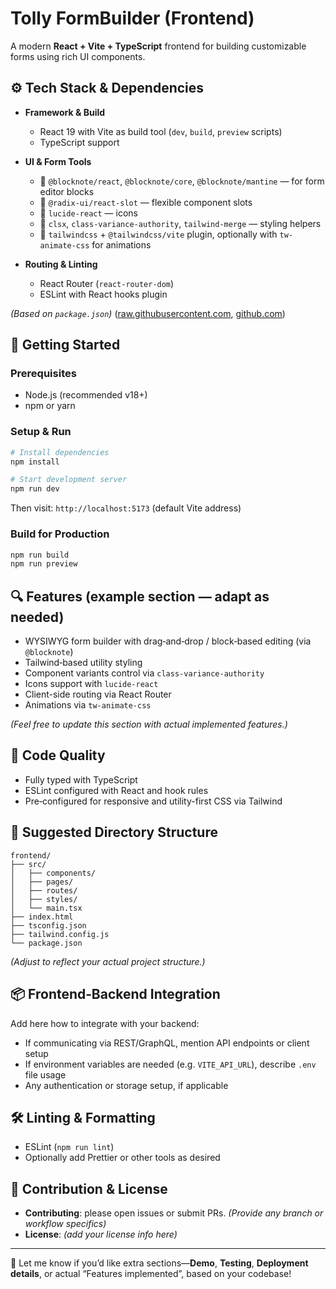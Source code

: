 # Tolly FormBuilder (Frontend)

A modern **React + Vite + TypeScript** frontend for building customizable forms using rich UI components.

## ⚙️ Tech Stack & Dependencies

* **Framework & Build**

  * React 19 with Vite as build tool (`dev`, `build`, `preview` scripts)
  * TypeScript support

* **UI & Form Tools**

  * 🔹 `@blocknote/react`, `@blocknote/core`, `@blocknote/mantine` — for form editor blocks
  * 🔹 `@radix-ui/react-slot` — flexible component slots
  * 🔹 `lucide-react` — icons
  * 🔹 `clsx`, `class-variance-authority`, `tailwind-merge` — styling helpers
  * 🔹 `tailwindcss` + `@tailwindcss/vite` plugin, optionally with `tw-animate-css` for animations

* **Routing & Linting**

  * React Router (`react-router-dom`)
  * ESLint with React hooks plugin

*(Based on `package.json`)* ([raw.githubusercontent.com][1], [github.com][2])

## 🚀 Getting Started

### Prerequisites

* Node.js (recommended v18+)
* npm or yarn

### Setup & Run

```bash
# Install dependencies
npm install

# Start development server
npm run dev
```

Then visit: `http://localhost:5173` (default Vite address)

### Build for Production

```bash
npm run build
npm run preview
```

## 🔍 Features (example section — adapt as needed)

* WYSIWYG form builder with drag‑and‑drop / block‑based editing (via `@blocknote`)
* Tailwind‑based utility styling
* Component variants control via `class-variance-authority`
* Icons support with `lucide-react`
* Client-side routing via React Router
* Animations via `tw-animate-css`

*(Feel free to update this section with actual implemented features.)*

## 🧪 Code Quality

* Fully typed with TypeScript
* ESLint configured with React and hook rules
* Pre‑configured for responsive and utility-first CSS via Tailwind

## 📁 Suggested Directory Structure

```
frontend/
├── src/
│   ├── components/
│   ├── pages/
│   ├── routes/
│   ├── styles/
│   └── main.tsx
├── index.html
├── tsconfig.json
├── tailwind.config.js
└── package.json
```

*(Adjust to reflect your actual project structure.)*

## 📦 Frontend‑Backend Integration

Add here how to integrate with your backend:

* If communicating via REST/GraphQL, mention API endpoints or client setup
* If environment variables are needed (e.g. `VITE_API_URL`), describe `.env` file usage
* Any authentication or storage setup, if applicable

## 🛠️ Linting & Formatting

* ESLint (`npm run lint`)
* Optionally add Prettier or other tools as desired

## 🤝 Contribution & License

* **Contributing**: please open issues or submit PRs. *(Provide any branch or workflow specifics)*
* **License**: *(add your license info here)*

---

📝 Let me know if you’d like extra sections—**Demo**, **Testing**, **Deployment details**, or actual “Features implemented”, based on your codebase!

[1]: https://raw.githubusercontent.com/janakshukla/tolly-formbuilder/main/frontend/package.json?utm_source=chatgpt.com "raw.githubusercontent.com"
[2]: https://github.com/KryptXBSA/FormBuilder?utm_source=chatgpt.com "KryptXBSA/FormBuilder: UI based codegen tool to easily ... - GitHub"
